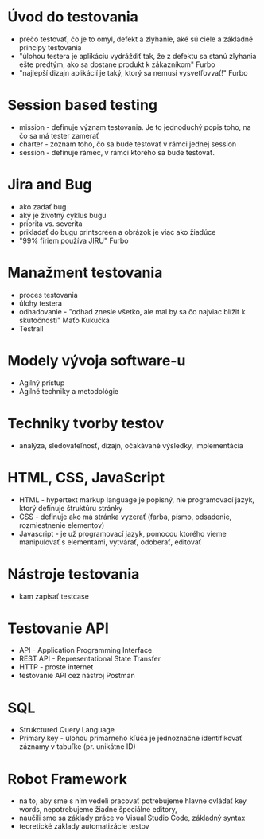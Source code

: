 # Úvod do testovania 
- prečo testovať, čo je to omyl, defekt a zlyhanie, aké sú ciele a základné princípy testovania
- "úlohou testera je aplikáciu vydráždiť tak, že z defektu sa stanú zlyhania ešte predtým, ako sa dostane produkt k zákazníkom" Furbo
- "najlepší dizajn aplikácií je taký, ktorý sa nemusí vysvetľovvať!" Furbo

# Session based testing 
- mission - definuje význam testovania. Je to jednoduchý popis toho, na čo sa má tester zamerať
- charter - zoznam toho, čo sa bude testovať v rámci jednej session
- session - definuje rámec, v rámci ktorého sa bude testovať.

# Jira and Bug
- ako zadať bug
- aký je životný cyklus bugu
- priorita vs. severita
- prikladať do bugu printscreen a obrázok je viac ako žiadúce
- "99% firiem používa JIRU" Furbo

# Manažment testovania 
- proces testovania
- úlohy testera
- odhadovanie - "odhad znesie všetko, ale mal by sa čo najviac blížiť k skutočnosti" Maťo Kukučka
- Testrail

# Modely vývoja software-u 
- Agilný prístup
- Agilné techniky a metodológie

# Techniky tvorby testov
- analýza, sledovateľnosť, dizajn, očakávané výsledky, implementácia

# HTML, CSS, JavaScript 
- HTML - hypertext markup language je popisný, nie programovací jazyk, ktorý definuje štruktúru stránky
- CSS - definuje ako má stránka vyzerať (farba, písmo, odsadenie, rozmiestnenie elementov)
- Javascript - je už programovací jazyk, pomocou ktorého vieme manipulovať s elementami, vytvárať, odoberať, editovať

# Nástroje testovania 
- kam zapísať testcase

# Testovanie API 
- API - Application Programming Interface
- REST API - Representational State Transfer
- HTTP - proste internet
- testovanie API cez nástroj Postman

# SQL 
- Strukctured Query Language
- Primary key - úlohou primárneho kľúča je jednoznačne identifikovať záznamy v tabuľke (pr. unikátne ID)

# Robot Framework 
- na to, aby sme s ním vedeli pracovať potrebujeme hlavne ovládať key words, nepotrebujeme žiadne špeciálne editory,
- naučili sme sa základy práce vo Visual Studio Code, základný syntax
- teoretické základy automatizácie testov 